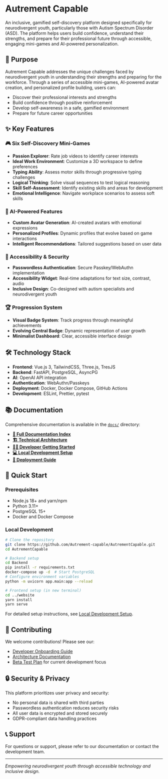 # Autrement Capable

An inclusive, gamified self-discovery platform designed specifically for neurodivergent youth, particularly those with Autism Spectrum Disorder (ASD). The platform helps users build confidence, understand their strengths, and prepare for their professional future through accessible, engaging mini-games and AI-powered personalization.

## 🎯 Purpose

Autrement Capable addresses the unique challenges faced by neurodivergent youth in understanding their strengths and preparing for the workforce. Through a series of accessible mini-games, AI-powered avatar creation, and personalized profile building, users can:

- Discover their professional interests and strengths
- Build confidence through positive reinforcement
- Develop self-awareness in a safe, gamified environment
- Prepare for future career opportunities

## ✨ Key Features

### 🎮 Six Self-Discovery Mini-Games
- **Passion Explorer**: Rate job videos to identify career interests
- **Ideal Work Environment**: Customize a 3D workspace to define preferences
- **Typing Ability**: Assess motor skills through progressive typing challenges
- **Logical Thinking**: Solve visual sequences to test logical reasoning
- **Skill Self-Assessment**: Identify existing skills and areas for development
- **Emotional Intelligence**: Navigate workplace scenarios to assess soft skills

### 🤖 AI-Powered Features
- **Custom Avatar Generation**: AI-created avatars with emotional expressions
- **Personalized Profiles**: Dynamic profiles that evolve based on game interactions
- **Intelligent Recommendations**: Tailored suggestions based on user data

### 🔐 Accessibility & Security
- **Passwordless Authentication**: Secure Passkey/WebAuthn implementation
- **Accessibility Widget**: Real-time adaptations for text size, contrast, audio
- **Inclusive Design**: Co-designed with autism specialists and neurodivergent youth

### 🏆 Progression System
- **Visual Badge System**: Track progress through meaningful achievements
- **Evolving Central Badge**: Dynamic representation of user growth
- **Minimalist Dashboard**: Clear, accessible interface design

## 🛠️ Technology Stack

- **Frontend**: Vue.js 3, TailwindCSS, Three.js, TresJS
- **Backend**: FastAPI, PostgreSQL, AsyncPG
- **AI**: OpenAI API integration
- **Authentication**: WebAuthn/Passkeys
- **Deployment**: Docker, Docker Compose, GitHub Actions
- **Development**: ESLint, Prettier, pytest

## 📚 Documentation

Comprehensive documentation is available in the [`docs/`](./docs/) directory:

- **[📖 Full Documentation Index](./docs/README.md)**
- **[🏗️ Technical Architecture](./docs/04-technical-architecture.md)**
- **[👨‍💻 Developer Getting Started](./docs/07-developer-getting-started.md)**
- **[💻 Local Development Setup](./docs/08-local-development.md)**
- **[🚀 Deployment Guide](./docs/10-deployment.md)**

## 🚀 Quick Start

### Prerequisites
- Node.js 18+ and yarn/npm
- Python 3.11+
- PostgreSQL 15+
- Docker and Docker Compose

### Local Development
```bash
# Clone the repository
git clone https://github.com/Autrement-capable/AutrementCapable.git
cd AutrementCapable

# Backend setup
cd Backend
pip install -r requirements.txt
docker-compose up -d  # Start PostgreSQL
# Configure environment variables
python -m uvicorn app.main:app --reload

# Frontend setup (in new terminal)
cd ../website
yarn install
yarn serve
```

For detailed setup instructions, see [Local Development Setup](./docs/08-local-development.md).

## 🤝 Contributing

We welcome contributions! Please see our:
- [Developer Onboarding Guide](./docs/07-developer-getting-started.md)
- [Architecture Documentation](./docs/04-technical-architecture.md)
- [Beta Test Plan](./BTP.md) for current development focus

## 🔒 Security & Privacy

This platform prioritizes user privacy and security:
- No personal data is shared with third parties
- Passwordless authentication reduces security risks
- All user data is encrypted and stored securely
- GDPR-compliant data handling practices

## 📞 Support

For questions or support, please refer to our documentation or contact the development team.

---

*Empowering neurodivergent youth through accessible technology and inclusive design.*